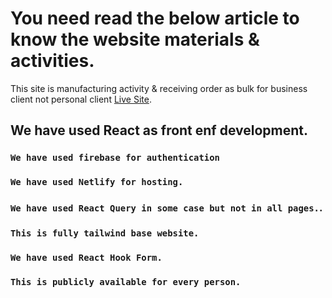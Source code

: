 # You need read the below article to know the website materials & activities.

This site is manufacturing activity & receiving order as bulk for business client not personal client [Live Site](https://equipment-personal.web.app/).

## We have used React as front enf development.


### `We have used firebase for authentication`


### `We have used Netlify for hosting.`

### `We have used React Query in some case but not in all pages.`.



### `This is fully tailwind base website.`
### `We have used React Hook Form.`
### `This is publicly available for every person.`
